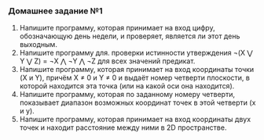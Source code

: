 ### Домашнее задание №1

1. Напишите программу, которая принимает на вход цифру, обозначающую день недели, и проверяет, является ли этот день выходным.
2. Напишите программу для. проверки истинности утверждения ¬(X ⋁ Y ⋁ Z) = ¬X ⋀ ¬Y ⋀ ¬Z для всех значений предикат.
3. Напишите программу, которая принимает на вход координаты точки (X и Y), причём X ≠ 0 и Y ≠ 0 и выдаёт номер четверти плоскости, в которой находится эта точка (или на какой оси она находится).
4. Напишите программу, которая по заданному номеру четверти, показывает диапазон возможных координат точек в этой четверти (x и y).
5. Напишите программу, которая принимает на вход координаты двух точек и находит расстояние между ними в 2D пространстве.